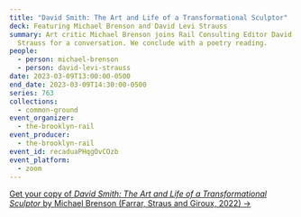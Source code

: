 ```yaml
---
title: "David Smith: The Art and Life of a Transformational Sculptor"
deck: Featuring Michael Brenson and David Levi Strauss
summary: Art critic Michael Brenson joins Rail Consulting Editor David Levi
  Strauss for a conversation. We conclude with a poetry reading.
people:
  - person: michael-brenson
  - person: david-levi-strauss
date: 2023-03-09T13:00:00-0500
end_date: 2023-03-09T14:30:00-0500
series: 763
collections:
  - common-ground
event_organizer:
  - the-brooklyn-rail
event_producer:
  - the-brooklyn-rail
event_id: recaduaPHqgOvCOzb
event_platform:
  - zoom
---
```

[G﻿et your copy of *David Smith: The Art and Life of a Transformational Sculptor* by Michael Brenson (Farrar, Straus and Giroux, 2022) →](https://us.macmillan.com/books/9780374281465/davidsmith)